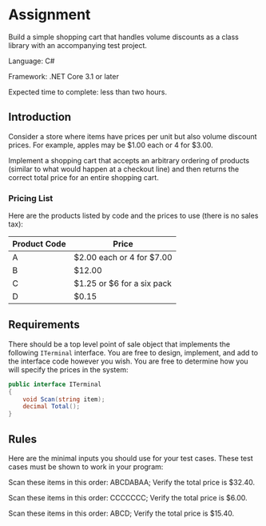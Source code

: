 # Assignment

Build a simple shopping cart that handles volume discounts as a class library with an accompanying test project.

Language: C#

Framework: .NET Core 3.1 or later

Expected time to complete: less than two hours.

## Introduction

Consider a store where items have prices per unit but also volume discount prices. For example, apples may be $1.00 each or 4 for $3.00.

Implement a shopping cart that accepts an arbitrary ordering of products (similar to what would happen at a checkout line) and then returns the correct total price for an entire shopping cart.

### Pricing List

Here are the products listed by code and the prices to use (there is no sales tax):

| Product Code | Price           |
| :----------- | --------------- |
| A | $2.00 each or 4 for $7.00  |
| B | $12.00                     |
| C | $1.25 or $6 for a six pack |
| D | $0.15                      |

## Requirements

There should be a top level point of sale object that implements the following `ITerminal` interface. You are free to design, implement, and add to the interface code however you wish. You are free to determine how you will specify the prices in the system:

```csharp
public interface ITerminal
{
    void Scan(string item);
    decimal Total();
}
```

## Rules

Here are the minimal inputs you should use for your test cases. These test cases must be shown to work in your program:

Scan these items in this order: ABCDABAA; Verify the total price is $32.40.

Scan these items in this order: CCCCCCC; Verify the total price is $6.00.

Scan these items in this order: ABCD; Verify the total price is $15.40.

